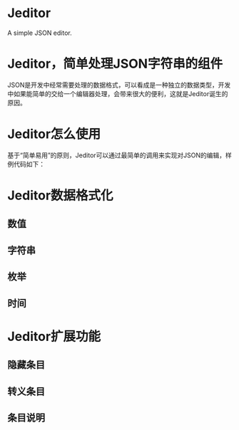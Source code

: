 # Jeditor
A simple JSON editor.

# Jeditor，简单处理JSON字符串的组件
JSON是开发中经常需要处理的数据格式，可以看成是一种独立的数据类型，开发中如果能简单的交给一个编辑器处理，会带来很大的便利，这就是Jeditor诞生的原因。

# Jeditor怎么使用
基于“简单易用”的原则，Jeditor可以通过最简单的调用来实现对JSON的编辑，样例代码如下：

# Jeditor数据格式化
## 数值
## 字符串
## 枚举
## 时间

# Jeditor扩展功能
## 隐藏条目
## 转义条目
## 条目说明
